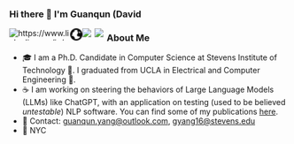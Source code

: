 ### Hi there 👋 I'm Guanqun (David

<!-- <a href="https://www.linkedin.com/in/guanqun-yang/" target="_blank"><img alt="LinkedIn" src="https://img.shields.io/badge/linkedin-%230077B5.svg?&style=for-the-badge&logo=linkedin&logoColor=white" /></a> -->



[<img align=left alt="https://www.linkedin.com/in/guanqun-yang/" title="LinkedIn" width="110px"  height="22px" src="https://img.shields.io/badge/linkedin-%230077B5.svg?&style=for-the-badge&logo=linkedin&logoColor=white" />](https://www.linkedin.com/in/guanqun-yang/)
[<img align="left" alt="https://davidyang.info/" title="davidyang.info/" width="22px"  height="22px" src="https://raw.githubusercontent.com/iconic/open-iconic/master/svg/globe.svg" />](https://davidyang.info/)
[<img align="left" alt="guanqun_yang | Twitter" title="guanqun_yang" width="22px" height="22px" src="https://cdn.jsdelivr.net/npm/simple-icons@v3/icons/twitter.svg" />](https://twitter.com/guanqun_yang)
[<img align="left" alt="guanqun.yang@outlook.com | E-mail" title="guanqun.yang@outlook.com" width="22px" height="22px" src="https://cdn.jsdelivr.net/npm/simple-icons@3.13.0/icons/gmail.svg"/>](mailto:guanqun.yang@outlook.com)

### About Me

- 🎓 I am a Ph.D. Candidate in Computer Science at Stevens Institute of Technology :duck:. I graduated from UCLA in Electrical and Computer Engineering :bear:.
- :coffee: I am working on steering the behaviors of Large Language Models (LLMs) like ChatGPT, with an application on testing (used to be believed *untestable*) NLP software. You can find some of my publications [here](https://www.semanticscholar.org/author/Guanqun-Yang/2714361).
- :postbox: Contact: guanqun.yang@outlook.com, gyang16@stevens.edu
- :round_pushpin: NYC
